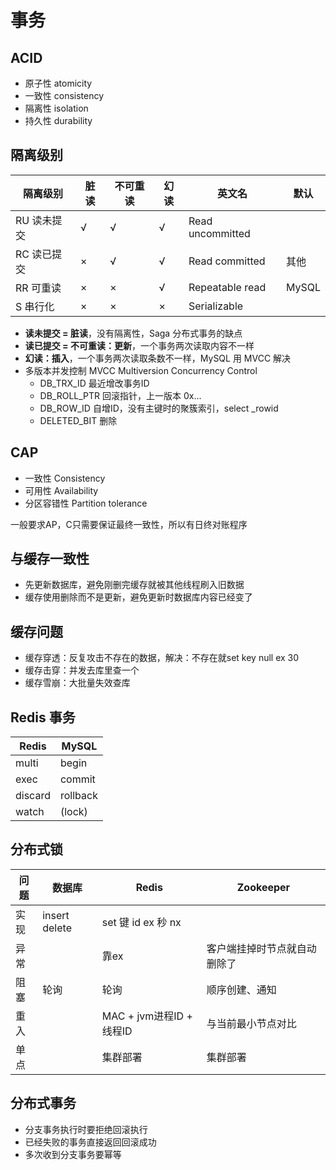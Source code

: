 # 事务


## ACID
- 原子性 atomicity
- 一致性 consistency
- 隔离性 isolation
- 持久性 durability


## 隔离级别
| 隔离级别    | 脏读 | 不可重读 | 幻读 | 英文名           | 默认  |
| ----------- | ---- | -------- | ---- | ---------------- | ----- |
| RU 读未提交 | √    | √        | √    | Read uncommitted |       |
| RC 读已提交 | ×    | √        | √    | Read committed   | 其他  |
| RR 可重读   | ×    | ×        | √    | Repeatable read  | MySQL |
| S  串行化   | ×    | ×        | ×    | Serializable     |       |

- **读未提交 = 脏读**，没有隔离性，Saga 分布式事务的缺点
- **读已提交 = 不可重读：更新**，一个事务两次读取内容不一样
- **幻读：插入**，一个事务两次读取条数不一样，MySQL 用 MVCC 解决
- 多版本并发控制 MVCC Multiversion Concurrency Control
    - DB_TRX_ID 最近增改事务ID
    - DB_ROLL_PTR 回滚指针，上一版本 0x...
    - DB_ROW_ID 自增ID，没有主键时的聚簇索引，select _rowid
    - DELETED_BIT 删除


## CAP
- 一致性 Consistency
- 可用性 Availability
- 分区容错性 Partition tolerance

一般要求AP，C只需要保证最终一致性，所以有日终对账程序


## 与缓存一致性
- 先更新数据库，避免刚删完缓存就被其他线程刷入旧数据
- 缓存使用删除而不是更新，避免更新时数据库内容已经变了

## 缓存问题
- 缓存穿透：反复攻击不存在的数据，解决：不存在就set key null ex 30
- 缓存击穿：并发去库里查一个
- 缓存雪崩：大批量失效查库


## Redis 事务

| Redis   | MySQL    |
| ------- | -------- |
| multi   | begin    |
| exec    | commit   |
| discard | rollback |
| watch   | (lock)   |


## 分布式锁

| 问题 | 数据库        | Redis                    | Zookeeper                    |
| ---- | ------------- | ------------------------ | ---------------------------- |
| 实现 | insert delete | set 键 id ex 秒 nx       |                              |
| 异常 |               | 靠ex                     | 客户端挂掉时节点就自动删除了 |
| 阻塞 | 轮询          | 轮询                     | 顺序创建、通知               |
| 重入 |               | MAC + jvm进程ID + 线程ID | 与当前最小节点对比           |
| 单点 |               | 集群部署                 | 集群部署                     |


## 分布式事务

- 分支事务执行时要拒绝回滚执行
- 已经失败的事务直接返回回滚成功
- 多次收到分支事务要幂等